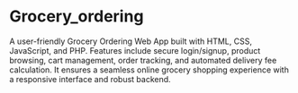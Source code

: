 # Grocery_ordering
A user-friendly Grocery Ordering Web App built with HTML, CSS, JavaScript, and PHP. Features include secure login/signup, product browsing, cart management, order tracking, and automated delivery fee calculation. It ensures a seamless online grocery shopping experience with a responsive interface and robust backend.
